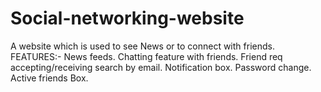 # Social-networking-website
A website which is used to see News or to connect with friends. 
FEATURES:-
News feeds.
Chatting feature with friends. 
Friend req accepting/receiving search by email.
Notification box.
Password change.
Active friends Box.
